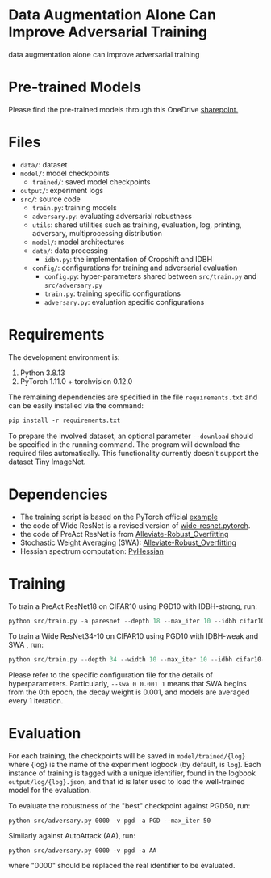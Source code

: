 # Data Augmentation Alone Can Improve Adversarial Training
data augmentation alone can improve adversarial training

# Pre-trained Models

Please find the pre-trained models through this OneDrive [sharepoint.](https://emckclac-my.sharepoint.com/:f:/g/personal/k19010102_kcl_ac_uk/EnVH6skz4q1FoamAcrPRkdgBpNEDkpL9cSIgttJDjKs1AQ)

# Files

* `data/`: dataset
* `model/`: model checkpoints
  * `trained/`: saved model checkpoints
* `output/`: experiment logs
* `src/`: source code
  * `train.py`: training models
  * `adversary.py`: evaluating adversarial robustness
  * `utils`: shared utilities such as training, evaluation, log, printing, adversary, multiprocessing distribution
  * `model/`: model architectures
  * `data/`: data processing
    * `idbh.py`: the implementation of Cropshift and IDBH
  * `config/`: configurations for training and adversarial evaluation
    * `config.py`: hyper-parameters shared between `src/train.py` and `src/adversary.py`
    * `train.py`: training specific configurations
    * `adversary.py`: evaluation specific configurations



# Requirements

The development environment is:

1. Python 3.8.13
2. PyTorch 1.11.0 + torchvision 0.12.0

The remaining dependencies are specified in the file `requirements.txt` and can be easily installed via the command:

```p
pip install -r requirements.txt
```

To prepare the involved dataset, an optional parameter `--download` should be specified in the running command. The program will download the required files automatically. This functionality currently doesn't support the dataset Tiny ImageNet.

# Dependencies

* The training script is based on the PyTorch official [example](https://github.com/pytorch/examples/tree/master/imagenet)
* the code of Wide ResNet is a revised version of [wide-resnet.pytorch](https://github.com/meliketoy/wide-resnet.pytorch).
* the code of PreAct ResNet is from [Alleviate-Robust_Overfitting](https://github.com/VITA-Group/Alleviate-Robust-Overfitting)
* Stochastic Weight Averaging (SWA): [Alleviate-Robust_Overfitting](https://github.com/VITA-Group/Alleviate-Robust-Overfitting)
* Hessian spectrum computation: [PyHessian](https://github.com/amirgholami/PyHessian)

# Training

To train a PreAct ResNet18 on CIFAR10 using PGD10 with IDBH-strong, run:

```python
python src/train.py -a paresnet --depth 18 --max_iter 10 --idbh cifar10-strong
```

To train a Wide ResNet34-10 on CIFAR10 using PGD10 with IDBH-weak and SWA , run:

```python
python src/train.py --depth 34 --width 10 --max_iter 10 --idbh cifar10-weak --swa 0 0.001 1
```

Please refer to the specific configuration file for the details of hyperparameters. Particularly, `--swa 0 0.001 1` means that SWA begins from the 0th epoch, the decay weight is 0.001, and models are averaged every 1 iteration.

# Evaluation

For each training, the checkpoints will be saved in `model/trained/{log}` where {log} is the name of the experiment logbook (by default, is `log`). Each instance of training is tagged with a unique identifier, found in the logbook `output/log/{log}.json`, and that id is later used to load the well-trained model for the evaluation.

To evaluate the robustness of the "best" checkpoint against PGD50, run:

```
python src/adversary.py 0000 -v pgd -a PGD --max_iter 50
```

Similarly against AutoAttack (AA), run:

```
python src/adversary.py 0000 -v pgd -a AA
```

where "0000" should be replaced the real identifier to be evaluated.